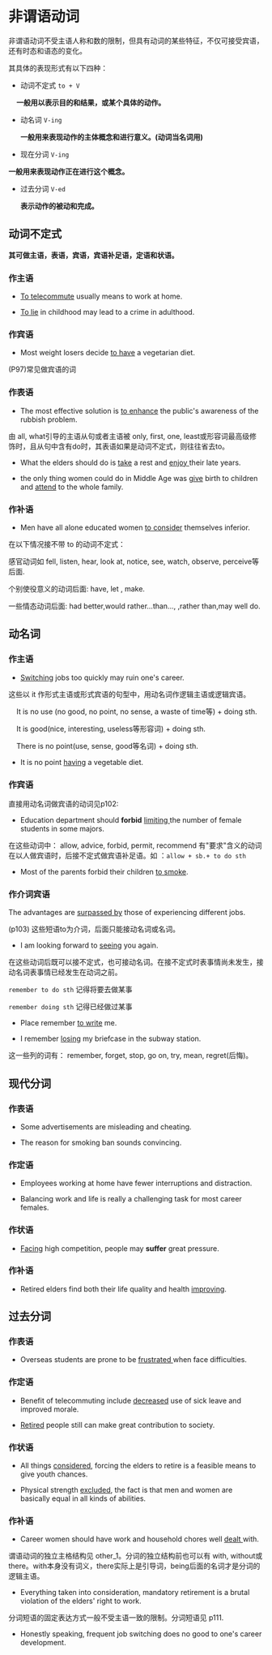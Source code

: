 # 非谓语动词

非谓语动词不受主语人称和数的限制，但具有动词的某些特征，不仅可接受宾语，还有时态和语态的变化。

其具体的表现形式有以下四种：

* 动词不定式 `to + V`

    **一般用以表示目的和结果，或某个具体的动作。**

* 动名词 `V-ing`
  
  **一般用来表现动作的主体概念和进行意义。(动词当名词用)**

* 现在分词 `V-ing`

**一般用来表现动作正在进行这个概念。**

* 过去分词 `V-ed`
  
  **表示动作的被动和完成。**

## 动词不定式

**其可做主语，表语，宾语，宾语补足语，定语和状语。**

### 作主语

* <u>To telecommute</u> usually means to work at home.

* <u>To lie</u> in childhood may lead to a crime in adulthood.

### 作宾语

* Most weight losers decide <u>to have</u> a vegetarian diet.

(P97)常见做宾语的词

### 作表语

* The most effective solution is <u>to enhance</u> the public's awareness of the rubbish problem.

由 all, what引导的主语从句或者主语被 only, first, one, least或形容词最高级修饰时，且从句中含有do时，其表语如果是动词不定式，则往往省去to。

* What the elders should do is <u>take</u> a rest and <u>enjoy </u>their late years.

* the only thing women could do in Middle Age was <u>give</u> birth to children and <u>attend</u> to the whole family.

### 作补语

* Men have all alone educated women <u>to consider</u> themselves inferior.

在以下情况接不带 to 的动词不定式：

感官动词如 fell, listen, hear, look at, notice, see, watch, observe, perceive等后面.

个别使役意义的动词后面: have, let , make.

一些情态动词后面: had better,would rather...than..., ,rather than,may well do.

## 动名词

### 作主语

* <u>Switching</u> jobs too quickly may ruin one's career.

这些以 it 作形式主语或形式宾语的句型中，用动名词作逻辑主语或逻辑宾语。

    It is no use (no good, no point, no sense, a waste of time等) + doing sth.

    It is good(nice, interesting, useless等形容词) + doing sth.

    There is no point(use, sense, good等名词) + doing sth.

* It is no point <u>having</u> a vegetable diet.

### 作宾语

直接用动名词做宾语的动词见p102:

* Education department should **forbid** <u>limiting </u>the number of female students in some majors.

在这些动词中： allow, advice, forbid, permit, recommend 有"要求"含义的动词在以人做宾语时，后接不定式做宾语补足语。如 ：`allow + sb.+ to do sth`

* Most of the parents forbid their children <u>to smoke</u>.

### 作介词宾语

The advantages  are <u>surpassed by</u> those of experiencing different jobs.

(p103) 这些短语to为介词，后面只能接动名词或名词。

* I am looking forward to <u>seeing</u> you again.

在这些动词后既可以接不定式，也可接动名词。在接不定式时表事情尚未发生，接动名词表事情已经发生在动词之前。

 `remember to do sth`         记得将要去做某事

`remember doing sth`          记得已经做过某事

* Place remember <u>to write</u> me.

* I remember <u>losing</u> my briefcase in the subway station.

这一些列的词有： remember, forget, stop, go on, try, mean, regret(后悔)。

## 现代分词

### 作表语

* Some advertisements are misleading and cheating.

* The reason for smoking ban sounds convincing.

### 作定语

* Employees working at home have fewer interruptions and distraction.

* Balancing work and life is really a challenging task for most career females.

### 作状语

* <u>Facing</u> high competition, people may **suffer** great pressure.

### 作补语

* Retired elders find both their life quality and health <u>improving</u>.

## 过去分词

### 作表语

* Overseas students are prone to be <u>frustrated </u>when face difficulties.

### 作定语

* Benefit of telecommuting include <u>decreased</u> use of sick leave and improved morale.

* <u>Retired</u> people still can make great contribution to society.

### 作状语

* All things <u>considered</u>, forcing the elders to retire is a feasible means to give youth chances.

* Physical strength <u>excluded</u>, the fact is that men and women are basically equal in all kinds of abilities.

### 作补语

* Career women should have work and household chores well <u>dealt </u>with.

谓语动词的独立主格结构见 other_1。分词的独立结构前也可以有 with, without或there。with本身没有词义，there实际上是引导词，being后面的名词才是分词的逻辑主语。

* Everything taken into consideration, mandatory retirement is a brutal violation of the elders' right to work.

分词短语的固定表达方式一般不受主语一致的限制。分词短语见 p111.

* Honestly speaking, frequent job switching does no good to one's career development.
